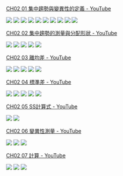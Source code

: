 
[CH02 01 集中趨勢與變異性的定義 - YouTube](https://www.youtube.com/watch?v=YhLxiIM0EPw&feature=youtu.be)

![](01.jpg)
![](02.jpg)
![](03.jpg)
![](04.jpg)
![](05.jpg)
![](06.jpg)
![](07.jpg)
![](08.jpg)
![](09.jpg)
![](10.jpg)




[CH02 02 集中趨勢的測量與分配形狀 - YouTube](https://www.youtube.com/watch?v=FvbnbjFolXI&feature=youtu.be)

![](11.jpg)
![](12.jpg)
![](13.jpg)
![](14.jpg)
![](15.jpg)


[CH02 03 離均差 - YouTube](https://www.youtube.com/watch?v=TsRHJSiWFb8&feature=youtu.be)

![](16.jpg)
![](17.jpg)
![](18.jpg)
![](19.jpg)
![](20.jpg)

[CH02 04 標準差 - YouTube](https://www.youtube.com/watch?v=e8i78dIJKR8&feature=youtu.be)

![](21.jpg)
![](22.jpg)
![](23.jpg)
![](24.jpg)
![](25.jpg)

[CH02 05 SS計算式 - YouTube](https://www.youtube.com/watch?v=6MkeFL8D_hA&feature=youtu.be)


![](26.jpg)
![](27.jpg)




[CH02 06 變異性測量 - YouTube](https://www.youtube.com/watch?v=9c1znsXSKVg&feature=youtu.be)

![](28.jpg)
![](29.jpg)
![](30.jpg)


[CH02 07 計算 - YouTube](https://www.youtube.com/watch?v=P7DiT4U8BfU&feature=youtu.be)

![](31.jpg)
![](32.jpg)
![](33.jpg)



